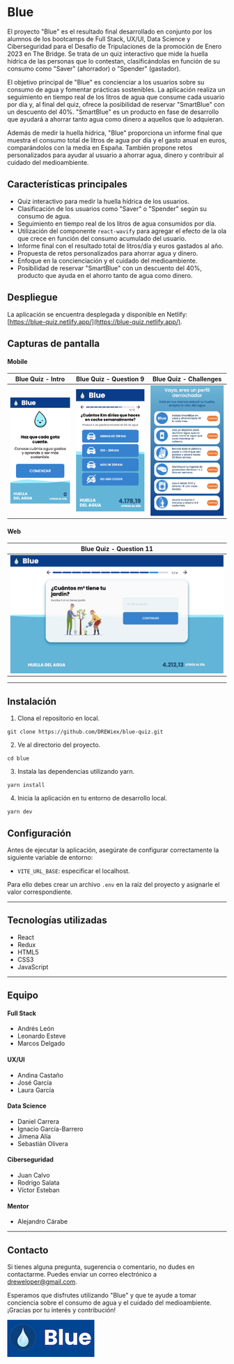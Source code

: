 # Blue

El proyecto "Blue" es el resultado final desarrollado en conjunto por los alumnos de los bootcamps de Full Stack, UX/UI, Data Science y Ciberseguridad para el Desafío de Tripulaciones de la promoción de Enero 2023 en The Bridge. Se trata de un quiz interactivo que mide la huella hídrica de las personas que lo contestan, clasificándolas en función de su consumo como "Saver" (ahorrador) o "Spender" (gastador).

El objetivo principal de "Blue" es concienciar a los usuarios sobre su consumo de agua y fomentar prácticas sostenibles. La aplicación realiza un seguimiento en tiempo real de los litros de agua que consume cada usuario por día y, al final del quiz, ofrece la posibilidad de reservar "SmartBlue" con un descuento del 40%. "SmartBlue" es un producto en fase de desarrollo que ayudará a ahorrar tanto agua como dinero a aquellos que lo adquieran.

Además de medir la huella hídrica, "Blue" proporciona un informe final que muestra el consumo total de litros de agua por día y el gasto anual en euros, comparándolos con la media en España. También propone retos personalizados para ayudar al usuario a ahorrar agua, dinero y contribuir al cuidado del medioambiente.

## Características principales

- Quiz interactivo para medir la huella hídrica de los usuarios.
- Clasificación de los usuarios como "Saver" o "Spender" según su consumo de agua.
- Seguimiento en tiempo real de los litros de agua consumidos por día.
- Utilización del componente `react-wavify` para agregar el efecto de la ola que crece en función del consumo acumulado del usuario.
- Informe final con el resultado total de litros/día y euros gastados al año.
- Propuesta de retos personalizados para ahorrar agua y dinero.
- Enfoque en la concienciación y el cuidado del medioambiente.
- Posibilidad de reservar "SmartBlue" con un descuento del 40%, producto que ayuda en el ahorro tanto de agua como dinero.

## Despliegue

La aplicación se encuentra desplegada y disponible en Netlify: [https://blue-quiz.netlify.app/](https://blue-quiz.netlify.app/).

## Capturas de pantalla

#### Mobile

| Blue Quiz - Intro | Blue Quiz - Question 9 | Blue Quiz - Challenges |
| :-------------:| :-------------:| :-------------:|
| ![Blue Quiz - Intro](/public/readme/01-quiz-mobile-intro.png) | ![Blue Quiz - Question](/public/readme/02-quiz-mobile-question.png) | ![Blue Quiz - Challenges](/public/readme/03-quiz-mobile-challenges.png) |

#### Web

| Blue Quiz - Question 11 |
| :-------------:|
| ![Blue Quiz - Question ](/public/readme/04-quiz-web-question.png) |

---

## Instalación

1. Clona el repositorio en local.
```shell
git clone https://github.com/DREWiex/blue-quiz.git
```

2. Ve al directorio del proyecto.
```shell
cd blue
```

3. Instala las dependencias utilizando yarn.
```shell
yarn install
```

4. Inicia la aplicación en tu entorno de desarrollo local.
```shell
yarn dev
```

## Configuración

Antes de ejecutar la aplicación, asegúrate de configurar correctamente la siguiente variable de entorno:

- `VITE_URL_BASE`: especificar el localhost.

Para ello debes crear un archivo `.env` en la raíz del proyecto y asignarle el valor correspondiente.

---

## Tecnologías utilizadas

- React
- Redux
- HTML5
- CSS3
- JavaScript

---

## Equipo

#### Full Stack
- Andrés León
- Leonardo Esteve
- Marcos Delgado

#### UX/UI
- Andina Castaño
- José García
- Laura García

#### Data Science
- Daniel Carrera
- Ignacio García-Barrero
- Jimena Alía
- Sebastián Olivera

#### Ciberseguridad
- Juan Calvo
- Rodrigo Salata
- Víctor Esteban

#### Mentor
- Alejandro Cárabe

---

## Contacto

Si tienes alguna pregunta, sugerencia o comentario, no dudes en contactarme. Puedes enviar un correo electrónico a [dreweloper@gmail.com](mailto:dreweloper@gmail.com).

Esperamos que disfrutes utilizando "Blue" y que te ayude a tomar conciencia sobre el consumo de agua y el cuidado del medioambiente. ¡Gracias por tu interés y contribución!

![Blue logo](/public/readme/logo.png)